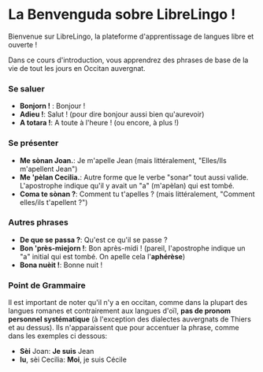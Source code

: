 # La Benvenguda sobre LibreLingo !

Bienvenue sur LibreLingo, la plateforme d'apprentissage de langues libre et ouverte !

Dans ce cours d'introduction, vous apprendrez des phrases de base de la vie de tout les jours en
Occitan auvergnat.

### Se saluer

*   __Bonjorn !__ : Bonjour !
*   __Adieu !__: Salut ! (pour dire bonjour aussi bien qu'aurevoir)
*   __A totara !__: A toute à l'heure ! (ou encore, à plus !)

### Se présenter

*   __Me sònan Joan.__: Je m'apelle Jean (mais littéralement, "Elles/Ils m'apellent Jean")
*   __Me 'pèlan Cecilia.__: Autre forme que le verbe "sonar" tout aussi valide. L'apostrophe indique qu'il y avait un "a" (m'apèlan) qui est tombé.
*   __Coma te sònan ?__: Comment tu t'apelles ? (mais littéralement, "Comment elles/ils t'apellent ?")

### Autres phrases

*   __De que se passa ?__: Qu'est ce qu'il se passe ?
*   __Bon 'près-miejorn !__: Bon après-midi ! (pareil, l'apostrophe indique un "a" initial qui est tombé. On apelle cela l'__aphérèse__)
*   __Bona nuèit !__: Bonne nuit !

### Point de Grammaire

Il est important de noter qu'il n'y a en occitan, comme dans la plupart des langues romanes et contrairement aux langues d'oïl, __pas de pronom personnel systématique__ (à l'exception des dialectes auvergnats de Thiers et au dessus). Ils n'apparaissent que pour accentuer la phrase, comme dans les exemples ci dessous:

*   __Sèi__ Joan: __Je suis__ Jean
*   __Iu__, sèi Cecilia: __Moi__, je suis Cécile